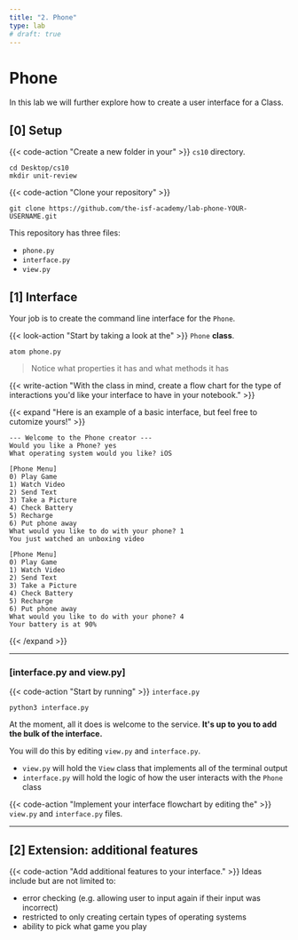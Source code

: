```yaml
---
title: "2. Phone"
type: lab
# draft: true
---
```


# Phone

In this lab we will further explore how to create a user interface for a Class. 

## [0] Setup

{{< code-action "Create a new folder in your" >}} `cs10` directory.

```shell
cd Desktop/cs10
mkdir unit-review
```

{{< code-action "Clone your repository" >}}
``` shell
git clone https://github.com/the-isf-academy/lab-phone-YOUR-USERNAME.git
```

This repository has three files:
- `phone.py`
- `interface.py`
- `view.py`

## [1] Interface

Your job is to create the command line interface for the `Phone`. 

{{< look-action "Start by taking a look at the" >}} `Phone` **class**.
```shell
atom phone.py
```
> Notice what properties it has and what methods it has


{{< write-action "With the class in mind, create a flow chart for the type of interactions you'd like your interface to have in your notebook." >}} 


{{< expand "Here is an example of a basic interface, but feel free to cutomize yours!" >}}


```shell
--- Welcome to the Phone creator ---
Would you like a Phone? yes
What operating system would you like? iOS

[Phone Menu]
0) Play Game
1) Watch Video
2) Send Text
3) Take a Picture
4) Check Battery
5) Recharge
6) Put phone away
What would you like to do with your phone? 1
You just watched an unboxing video

[Phone Menu]
0) Play Game
1) Watch Video
2) Send Text
3) Take a Picture
4) Check Battery
5) Recharge
6) Put phone away
What would you like to do with your phone? 4
Your battery is at 90%
```
{{< /expand >}}

---
### [interface.py and view.py]

{{< code-action "Start by running" >}} `interface.py`
```shell
python3 interface.py
```

At the moment, all it does is welcome to the service. **It's up to you to add the bulk of the interface.**

You will do this by editing `view.py` and `interface.py`.
- `view.py` will hold the `View` class that implements all of the terminal output
- `interface.py` will hold the logic of how the user interacts with the `Phone` class

{{< code-action "Implement your interface flowchart by editing the" >}} `view.py` and `interface.py` files. 

--- 

## [2] Extension: additional features

{{< code-action "Add additional features to your interface." >}} Ideas include but are not limited to:
- error checking (e.g. allowing user to input again if their input was incorrect)
- restricted to only creating certain types of operating systems
- ability to pick what game you play




